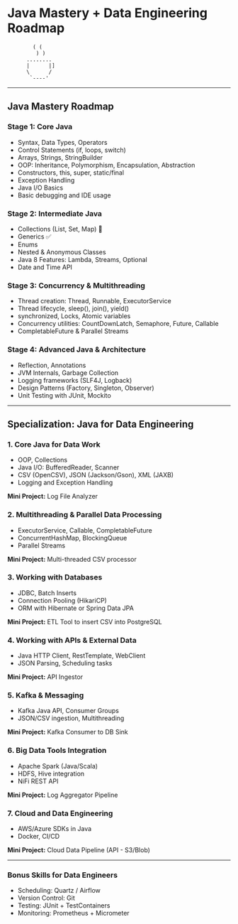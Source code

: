 # Java Mastery + Data Engineering Roadmap
            ( (
             ) )
          ........
          |      |]
          \      /
           `----'


---

## Java Mastery Roadmap

### Stage 1: Core Java
- Syntax, Data Types, Operators
- Control Statements (if, loops, switch)
- Arrays, Strings, StringBuilder
- OOP: Inheritance, Polymorphism, Encapsulation, Abstraction
- Constructors, this, super, static/final
- Exception Handling
- Java I/O Basics
- Basic debugging and IDE usage

### Stage 2: Intermediate Java
- Collections (List, Set, Map) 🧠
- Generics ✅
- Enums
- Nested & Anonymous Classes
- Java 8 Features: Lambda, Streams, Optional
- Date and Time API

### Stage 3: Concurrency & Multithreading
- Thread creation: Thread, Runnable, ExecutorService
- Thread lifecycle, sleep(), join(), yield()
- synchronized, Locks, Atomic variables
- Concurrency utilities: CountDownLatch, Semaphore, Future, Callable
- CompletableFuture & Parallel Streams

### Stage 4: Advanced Java & Architecture
- Reflection, Annotations
- JVM Internals, Garbage Collection
- Logging frameworks (SLF4J, Logback)
- Design Patterns (Factory, Singleton, Observer)
- Unit Testing with JUnit, Mockito

---

## Specialization: Java for Data Engineering

### 1. Core Java for Data Work
- OOP, Collections
- Java I/O: BufferedReader, Scanner
- CSV (OpenCSV), JSON (Jackson/Gson), XML (JAXB)
- Logging and Exception Handling

**Mini Project:** Log File Analyzer

### 2. Multithreading & Parallel Data Processing
- ExecutorService, Callable, CompletableFuture
- ConcurrentHashMap, BlockingQueue
- Parallel Streams

**Mini Project:** Multi-threaded CSV processor

### 3. Working with Databases
- JDBC, Batch Inserts
- Connection Pooling (HikariCP)
- ORM with Hibernate or Spring Data JPA

**Mini Project:** ETL Tool to insert CSV into PostgreSQL

### 4. Working with APIs & External Data
- Java HTTP Client, RestTemplate, WebClient
- JSON Parsing, Scheduling tasks

**Mini Project:** API Ingestor

### 5. Kafka & Messaging
- Kafka Java API, Consumer Groups
- JSON/CSV ingestion, Multithreading

**Mini Project:** Kafka Consumer to DB Sink

### 6. Big Data Tools Integration
- Apache Spark (Java/Scala)
- HDFS, Hive integration
- NiFi REST API

**Mini Project:** Log Aggregator Pipeline

### 7. Cloud and Data Engineering
- AWS/Azure SDKs in Java
- Docker, CI/CD

**Mini Project:** Cloud Data Pipeline (API - S3/Blob)

---

### Bonus Skills for Data Engineers
- Scheduling: Quartz / Airflow
- Version Control: Git
- Testing: JUnit + TestContainers
- Monitoring: Prometheus + Micrometer
